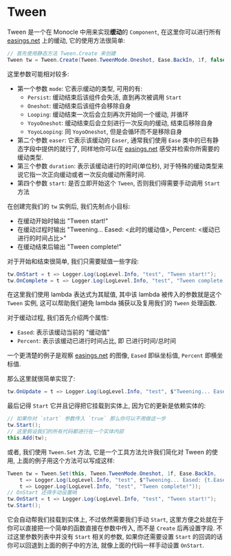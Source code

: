 # Tween

Tween 是一个在 Monocle 中用来实现**缓动**的 `Component`, 在这里你可以进行所有 [easings.net](https://easings.net/) 上的缓动, 它的使用方法很简单:
```cs title="使用 Tween"
// 首先使用静态方法 Tween.Create 来创建
Tween tw = Tween.Create(Tween.TweenMode.Oneshot, Ease.BackIn, 1f, false);
```

这里参数可能相对较多:

- 第一个参数 `mode`: 它表示缓动的类型, 可用的有:
    - `Persist`: 缓动结束后该组件会失活, 直到再次被调用 `Start`
    - `Oneshot`: 缓动结束后该组件会移除自身
    - `Looping`: 缓动结束一次后会立刻再次开始同一个缓动, 并循环
    - `YoyoOneshot`: 缓动结束后会立刻进行一次反向的缓动, 结束后移除自身
    - `YoyoLooping`: 同 `YoyoOneshot`, 但是会循环而不是移除自身
- 第二个参数 `easer`: 它表示该缓动的 `Easer`, 通常我们使用 `Ease` 类中的已有静态字段中提供的就行了, 
同样地你可以在 [easings.net](https://easings.net/) 感受并检索你所需要的缓动类型.
- 第三个参数 `duration`: 表示该缓动进行的时间(单位秒), 对于特殊的缓动类型来说它指一次正向缓动或者一次反向缓动所需时间.
- 第四个参数 `start`: 是否立即开始这个 `Tween`, 否则我们得需要手动调用 `Start` 方法

在创建完我们的 `tw` 实例后, 我们先制点小目标:

- 在缓动开始时输出 "Tween start!"
- 在缓动过程时输出 "Tweening... Eased: <此时的缓动值>, Percent: <缓动已进行的时间占比>"
- 在缓动结束后输出 "Tween complete!"

对于开始和结束很简单, 我们只需要赋值一些字段:

```cs title="赋值 Tween 的一些字段"
tw.OnStart = t => Logger.Log(LogLevel.Info, "test", "Tween start!");
tw.OnComplete = t => Logger.Log(LogLevel.Info, "test", "Tween complete!");
```

在这里我们使用 lambda 表达式为其赋值, 其中该 lambda 被传入的参数就是这个 `Tween` 实例, 这可以帮助我们避免 lambda 捕获以及复用我们的 `Tween` 处理函数.

对于缓动过程, 我们首先介绍两个属性:

- `Eased`: 表示该缓动当前的 "缓动值"
- `Percent`: 表示该缓动已进行时间占比, 即 已进行时间/总时间

一个更清楚的例子是观察 [easings.net](https://easings.net/) 的图像, `Eased` 即纵坐标值, `Percent` 即横坐标值.

那么这里就很简单实现了:
```cs
tw.OnUpdate = t => Logger.Log(LogLevel.Info, "test", $"Tweening... Eased: {t.Eased}, Percent: {t.Percent}");
```

最后记得 `Start` 它并且记得把它挂载到实体上, 因为它的更新是依赖实体的:

```cs title="开始并挂载"
// 如果你对 `start` 参数传入 `true` 那么你可以不用做这一步
tw.Start();
// 这里假设我们的所有代码都进行在一个实体内部
this.Add(tw);
```

或者, 我们使用 `Tween.Set` 方法, 它是一个工具方法允许我们简化对 Tween 的使用, 上面的例子用这个方法可以写成这样:
```cs
Tween tw = Tween.Set(this, Tween.TweenMode.Oneshot, 1f, Ease.BackIn,
    t => Logger.Log(LogLevel.Info, "test", $"Tweening... Eased: {t.Eased}, Percent: {t.Percent}"),
    t => Logger.Log(LogLevel.Info, "test", "Tween complete!"));
// OnStart 还得手动设置呐
tw.OnStart = t => Logger.Log(LogLevel.Info, "test", "Tween start!");
tw.Start();
```

它会自动帮我们挂载到实体上, 不过依然需要我们手动 `Start`, 这里方便之处就在于你可以直接把一个简单的函数直接在参数中传入,
而不是 `Create` 后再设置字段. 不过这里参数列表中并没有 `Start` 相关的参数, 如果你还需要设置 `Start` 的回调的话你可以回退到上面的例子中的方法,
就像上面的代码一样手动设置 `OnStart`.
